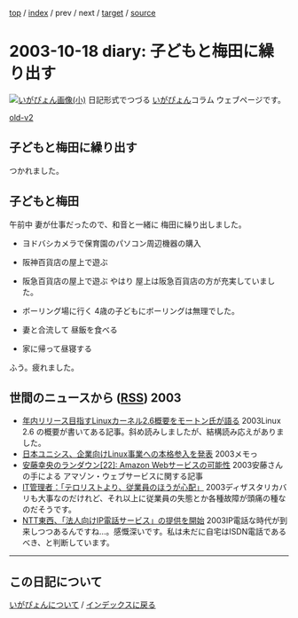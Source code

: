 [top](https://igapyon.github.io/diary/) 
 / [index](https://igapyon.github.io/diary/2003/index.html) 
 / prev 
 / next 
 / [target](https://igapyon.github.io/diary/2003/ig031018.html) 
 / [source](https://github.com/igapyon/diary/blob/gh-pages/2003/ig031018.html.src.md) 

2003-10-18 diary: 子どもと梅田に繰り出す
=====================================================================================================
[![いがぴょん画像(小)](https://igapyon.github.io/diary/images/iga200306s.jpg "いがぴょん")](https://igapyon.github.io/diary/memo/memoigapyon.html) 日記形式でつづる [いがぴょん](https://igapyon.github.io/diary/memo/memoigapyon.html)コラム ウェブページです。

[old-v2](ig031018-orig.html)

## 子どもと梅田に繰り出す

つかれました。


## 子どもと梅田

午前中 妻が仕事だったので、和音と一緒に 梅田に繰り出しました。
* ヨドバシカメラで保育園のパソコン周辺機器の購入
  
* 阪神百貨店の屋上で遊ぶ
  
* 阪急百貨店の屋上で遊ぶ
  やはり 屋上は阪急百貨店の方が充実していました。
  
* ボーリング場に行く
  4歳の子どもにボーリングは無理でした。
  
* 妻と合流して 昼飯を食べる
  
* 家に帰って昼寝する

ふう。疲れました。

## 世間のニュースから ([RSS](ig031018-news.xml)) 2003


* [年内リリース目指すLinuxカーネル2.6概要をモートン氏が語る](http://www.zdnet.co.jp/enterprise/0310/11/epn10.html)  2003Linux 2.6 の概要が書いてある記事。斜め読みしましたが、結構読み応えがありました。
* [日本ユニシス、企業向けLinux事業への本格参入を発表](http://biztech.nikkeibp.co.jp/wcs/leaf/CID/onair/biztech/comp/272116)  2003メモっ
* [安藤幸央のランダウン[22]: Amazon Webサービスの可能性](http://www.atmarkit.co.jp/fjava/column/andoh/andoh22.html)  2003安藤さんの手による アマゾン・ウェブサービスに関する記事
* [IT管理者：「テロリストより、従業員のほうが心配」](http://japan.cnet.com/news/ent/story/0,2000047623,20061470,00.htm)  2003ディザスタリカバリも大事なのだけれど、それ以上に従業員の失態とか各種故障が頭痛の種なのだそうです。
* [NTT東西、「法人向けIP電話サービス」の提供を開始](http://japan.cnet.com/news/com/story/0,2000047668,20061464,00.htm)  2003IP電話な時代が到来しつつあるんですね…。感慨深いです。私は未だに自宅はISDN電話であるべき、と判断しています。


----------------------------------------------------------------------------------------------------

## この日記について
[いがぴょんについて](https://igapyon.github.io/diary/memo/memoigapyon.html) / [インデックスに戻る](https://igapyon.github.io/diary/idxall.html)
